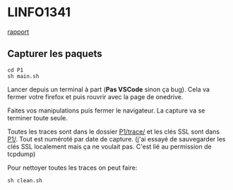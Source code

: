 # LINFO1341

[rapport](https://www.overleaf.com/7468676515txmbthrndjmd#b9fe89)

## Capturer les paquets

```
cd P1
sh main.sh
```

Lancer depuis un terminal à part (**Pas VSCode** sinon ça bug). Cela va fermer votre firefox et puis rouvrir avec la page de onedrive.

Faites vos manipulations puis fermer le navigateur. La capture va se terminer toute seule.

Toutes les traces sont dans le dossier [P1/trace/](P1/trace/) et les clés SSL sont dans [P1/](P1/). Tout est numéroté par date de capture. (j'ai essayé de sauvegarder les clés SSL localement mais ça ne voulait pas. C'est lié au permission de tcpdump)

Pour nettoyer toutes les traces on peut faire:

```
sh clean.sh
```